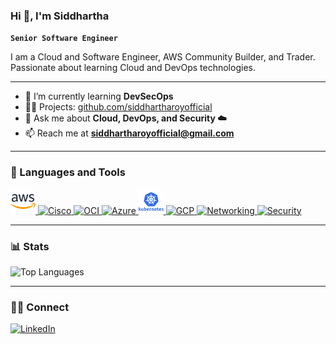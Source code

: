 ### Hi 👋, I'm Siddhartha

**`Senior Software Engineer`**

I am a Cloud and Software Engineer, AWS Community Builder, and Trader.  
Passionate about learning Cloud and DevOps technologies.

---

- 🌱 I’m currently learning **DevSecOps**
- 👨‍💻 Projects: [github.com/siddhartharoyofficial](https://github.com/siddhartharoyofficial)
- 💬 Ask me about **Cloud, DevOps, and Security ☁️**
- 📫 Reach me at **siddhartharoyofficial@gmail.com**

---

### 🧰 Languages and Tools

<p align="left">
  <a href="https://aws.amazon.com" target="_blank" rel="noreferrer">
    <img src="https://raw.githubusercontent.com/devicons/devicon/master/icons/amazonwebservices/amazonwebservices-original-wordmark.svg" alt="AWS" width="40" height="40"/>
  </a>
  <a href="https://www.cisco.com/" target="_blank" rel="noreferrer">
    <img src="https://cdn.worldvectorlogo.com/logos/cisco-6.svg" alt="Cisco" width="40" height="40"/>
  </a>
  <a href="https://www.oracle.com/cloud/" target="_blank" rel="noreferrer">
    <img src="https://seeklogo.com/images/O/oracle-cloud-infrastructure-oci-logo-5C68C8056B-seeklogo.com.png" alt="OCI" width="40" height="40"/>
  </a>
  <a href="https://azure.microsoft.com/" target="_blank" rel="noreferrer">
    <img src="https://www.vectorlogo.zone/logos/microsoft_azure/microsoft_azure-icon.svg" alt="Azure" width="40" height="40"/>
  </a>
  <a href="https://kubernetes.io/" target="_blank" rel="noreferrer">
    <img src="https://raw.githubusercontent.com/devicons/devicon/master/icons/kubernetes/kubernetes-plain-wordmark.svg" alt="Kubernetes" width="40" height="40"/>
  </a>
  <a href="https://cloud.google.com/" target="_blank" rel="noreferrer">
    <img src="https://www.vectorlogo.zone/logos/google_cloud/google_cloud-icon.svg" alt="GCP" width="40" height="40"/>
  </a>
  <a href="https://en.wikipedia.org/wiki/Computer_network" target="_blank" rel="noreferrer">
    <img src="https://cdn-icons-png.flaticon.com/512/1048/1048953.png" alt="Networking" width="40" height="40"/>
  </a>
  <a href="https://en.wikipedia.org/wiki/Computer_security" target="_blank" rel="noreferrer">
    <img src="https://cdn-icons-png.flaticon.com/512/3064/3064197.png" alt="Security" width="40" height="40"/>
  </a>
</p>

---

### 📊 Stats

<p>
  <img src="https://github-readme-stats.vercel.app/api/top-langs?username=siddhartharoyofficial&show_icons=true&locale=en&layout=compact" alt="Top Languages" />
</p>

---

### 🏄‍♂️ Connect

<p align="left">
  <a href="https://linkedin.com/in/siddhartha-roy30" target="blank">
    <img src="https://raw.githubusercontent.com/rahuldkjain/github-profile-readme-generator/master/src/images/icons/Social/linked-in-alt.svg" alt="LinkedIn" width="40" height="30" />
  </a>
</p>
